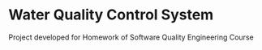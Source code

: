 # Water Quality Control System
Project developed for Homework of Software Quality Engineering Course